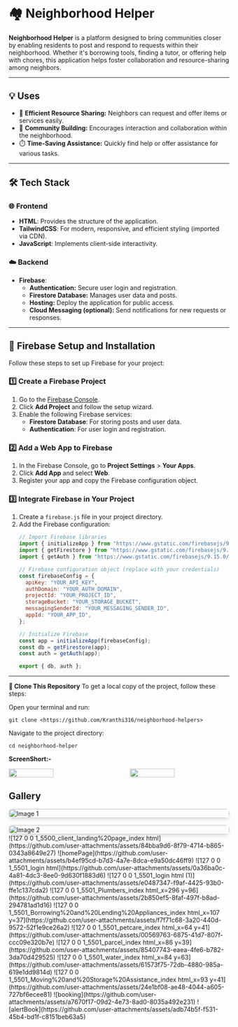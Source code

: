 # 🏘️ Neighborhood Helper

**Neighborhood Helper** is a platform designed to bring communities closer by enabling residents to post and respond to requests within their neighborhood. Whether it's borrowing tools, finding a tutor, or offering help with chores, this application helps foster collaboration and resource-sharing among neighbors.

---

## 💡 **Uses**

- 🔧 **Efficient Resource Sharing:** Neighbors can request and offer items or services easily.
- 🤝 **Community Building:** Encourages interaction and collaboration within the neighborhood.
- ⏱️ **Time-Saving Assistance:** Quickly find help or offer assistance for various tasks.

---

## 🛠️ **Tech Stack**

### 🌐 **Frontend**
- **HTML**: Provides the structure of the application.
- **TailwindCSS**: For modern, responsive, and efficient styling (imported via CDN).
- **JavaScript**: Implements client-side interactivity.

### ☁️ **Backend**
- **Firebase**:
  - **Authentication:** Secure user login and registration.
  - **Firestore Database:** Manages user data and posts.
  - **Hosting:** Deploy the application for public access.
  - **Cloud Messaging (optional):** Send notifications for new requests or responses.

---

## 🔧 **Firebase Setup and Installation**

Follow these steps to set up Firebase for your project:

### 1️⃣ **Create a Firebase Project**
1. Go to the [Firebase Console](https://console.firebase.google.com/).
2. Click **Add Project** and follow the setup wizard.
3. Enable the following Firebase services:
   - **Firestore Database**: For storing posts and user data.
   - **Authentication**: For user login and registration.

### 2️⃣ **Add a Web App to Firebase**
1. In the Firebase Console, go to **Project Settings** > **Your Apps**.
2. Click **Add App** and select **Web**.
3. Register your app and copy the Firebase configuration object.

### 3️⃣ **Integrate Firebase in Your Project**
1. Create a `firebase.js` file in your project directory.
2. Add the Firebase configuration:
   ```javascript
   // Import Firebase libraries
   import { initializeApp } from "https://www.gstatic.com/firebasejs/9.15.0/firebase-app.js";
   import { getFirestore } from "https://www.gstatic.com/firebasejs/9.15.0/firebase-firestore.js";
   import { getAuth } from "https://www.gstatic.com/firebasejs/9.15.0/firebase-auth.js";

   // Firebase configuration object (replace with your credentials)
   const firebaseConfig = {
     apiKey: "YOUR_API_KEY",
     authDomain: "YOUR_AUTH_DOMAIN",
     projectId: "YOUR_PROJECT_ID",
     storageBucket: "YOUR_STORAGE_BUCKET",
     messagingSenderId: "YOUR_MESSAGING_SENDER_ID",
     appId: "YOUR_APP_ID",
   };

   // Initialize Firebase
   const app = initializeApp(firebaseConfig);
   const db = getFirestore(app);
   const auth = getAuth(app);

   export { db, auth };
-------

**📂 Clone This Repository**
To get a local copy of the project, follow these steps:

Open your terminal and run:
```
git clone <https://github.com/Kranthi316/neighborhood-helpers>
```
Navigate to the project directory:
```
cd neighborhood-helper
```

**ScreenShort:-**
<div style="display: flex; justify-content: space-between;">
  <img src="https://github.com/user-attachments/assets/1f913a08-d319-4064-a561-0cb0c2cff32b" width="45%" />
  <img src="https://github.com/user-attachments/assets/03e03616-de4e-4585-8a4d-2bb22e553274" width="45%" />
</div>

## Gallery

<div style="display: grid; grid-template-columns: repeat(auto-fill, minmax(300px, 1fr)); gap: 16px;">
  <img src="https://github.com/user-attachments/assets/1f913a08-d319-4064-a561-0cb0c2cff32b" alt="Image 1" style="width: 100%; border-radius: 8px; box-shadow: 0 4px 8px rgba(0, 0, 0, 0.1);" />
  <img src="https://github.com/user-attachments/assets/03e03616-de4e-4585-8a4d-2bb22e553274" alt="Image 2" style="width: 100%; border-radius: 8px; box-shadow: 0 4px 8px rgba(0, 0, 0, 0.1);" />
  <!-- Add more images as needed -->
</div>
![127 0 0 1_5500_client_landing%20page_index html](https://github.com/user-attachments/assets/84bba9d6-8f79-4714-b865-0343a8649e27)
![homePage](https://github.com/user-attachments/assets/b4ef95cd-b7d3-4a7e-8dca-e9a50dc46ff9)
![127 0 0 1_5501_login html](https://github.com/user-attachments/assets/0a36ba0c-4a81-4dc3-8ee0-9d630f1883d6)
![127 0 0 1_5501_login html (1)](https://github.com/user-attachments/assets/e0487347-f9af-4425-93b0-ffe1c137cda2)
![127 0 0 1_5501_Plumbers_index html_x=296 y=96](https://github.com/user-attachments/assets/2b850ef5-8faf-497f-b8ad-294781ad1d16)
![127 0 0 1_5501_Borrowing%20and%20Lending%20Appliances_index html_x=107 y=37](https://github.com/user-attachments/assets/f7f71c68-3a20-440d-9572-52f1e9ce26a2)
![127 0 0 1_5501_petcare_index html_x=64 y=41](https://github.com/user-attachments/assets/00569763-6875-41d7-807f-ccc09e320b7e)
![127 0 0 1_5501_parcel_index html_x=86 y=39](https://github.com/user-attachments/assets/85407743-eaea-4fe6-b782-3da70d429525)
![127 0 0 1_5501_water_index html_x=84 y=63](https://github.com/user-attachments/assets/61573f75-72db-4880-985a-619e1dd9814d)
![127 0 0 1_5501_Moving%20and%20Storage%20Assistance_index html_x=93 y=41](https://github.com/user-attachments/assets/24e1bf08-ae48-4044-a605-727bf6ecee81)
![booking](https://github.com/user-attachments/assets/a7670f17-09d2-4e73-8ad0-8035a492e231)
![alertBook](https://github.com/user-attachments/assets/adb74b5f-f531-45b4-bd1f-c8151beb63a5)





